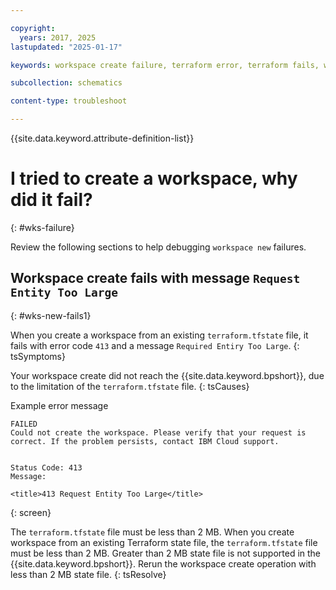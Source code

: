 ```yaml
---

copyright:
  years: 2017, 2025
lastupdated: "2025-01-17"

keywords: workspace create failure, terraform error, terraform fails, workspace fails

subcollection: schematics

content-type: troubleshoot

---
```


{{site.data.keyword.attribute-definition-list}}

# I tried to create a workspace, why did it fail? 
{: #wks-failure}

Review the following sections to help debugging `workspace new` failures. 

## Workspace create fails with message `Request Entity Too Large`
{: #wks-new-fails1}

When you create a workspace from an existing `terraform.tfstate` file, it fails with error code `413` and a message `Required Entiry Too Large`.
{: tsSymptoms}

Your workspace create did not reach the {{site.data.keyword.bpshort}}, due to the limitation of the `terraform.tfstate` file.
{: tsCauses}

Example error message

```text
FAILED
Could not create the workspace. Please verify that your request is correct. If the problem persists, contact IBM Cloud support.


Status Code: 413
Message:

<title>413 Request Entity Too Large</title>
```
{: screen}

The `terraform.tfstate` file must be less than 2 MB. When you create workspace from an existing Terraform state file, the `terraform.tfstate` file must be less than 2 MB. Greater than 2 MB state file is not supported in the {{site.data.keyword.bpshort}}. Rerun the workspace create operation with less than 2 MB state file.
{: tsResolve}
